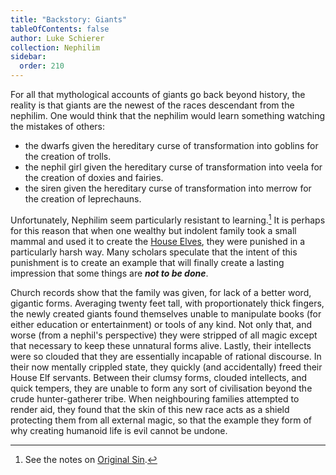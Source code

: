```yaml
---
title: "Backstory: Giants"
tableOfContents: false
author: Luke Schierer
collection: Nephilim
sidebar:
  order: 210
---
```


For all that mythological accounts of giants go back beyond history, the
reality is that giants are the newest of the races descendant from the
nephilim. One would think that the nephilim would learn something watching
the mistakes of others:

- the dwarfs given the hereditary curse of transformation into goblins for
  the creation of trolls.
- the nephil girl given the hereditary curse of transformation into veela for
  the creation of doxies and fairies.
- the siren given the hereditary curse of transformation into merrow for the
  creation of leprechauns.

Unfortunately, Nephilim seem particularly resistant to learning.[^230717-4]
It is perhaps for this reason that when one wealthy but indolent family
took a small mammal and used it to create the [House Elves], they were
punished in a particularly harsh way. Many scholars speculate that the
intent of this punishment is to create an example that will finally create
a lasting impression that some things are _**not to be done**_.

Church records show that the family was given, for lack of a better word,
gigantic forms. Averaging twenty feet tall, with proportionately thick
fingers, the newly created giants found themselves unable to manipulate
books (for either education or entertainment) or tools of any kind. Not
only that, and worse (from a nephil's perspective) they were stripped of
all magic except that necessary to keep these unnatural forms alive.
Lastly, their intellects were so clouded that they are essentially
incapable of rational discourse. In their now mentally crippled state,
they quickly (and accidentally) freed their House Elf servants. Between
their clumsy forms, clouded intellects, and quick tempers, they are unable
to form any sort of civilisation beyond the crude hunter-gatherer tribe.
When neighbouring families attempted to render aid, they found that the
skin of this new race acts as a shield protecting them from all external
magic, so that the example they form of why creating humanoid life is evil
cannot be undone.

[^230717-4]: See the notes on [Original Sin].

[Original Sin]: /fanfiction/harry_potter_-_nephilim/appendices/appendix_g/
[House Elves]: /fanfiction/harry_potter_-_nephilim/appendices/magical-beings/
